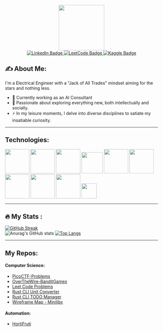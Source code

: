 
<div id="header" align="center">
  <img src="https://github.com/Yata-ta/Yata-ta/assets/98527071/a564de39-80e6-4ae6-8987-384ff82813ce" width="150"/>
</div>

<div id="badges" align="center">
  <a href="https://www.linkedin.com/in/jose-rodrigues-868676225/">
    <img src="https://img.shields.io/badge/LinkedIn-blue?style=for-the-badge&logo=linkedin&logoColor=white" alt="LinkedIn Badge"/>
  </a>
  <a href="https://leetcode.com/u/Jose_Rodrigues/">
    <img src="https://img.shields.io/badge/-LeetCode-FFA116?style=for-the-badge&logo=LeetCode&logoColor=black" alt="LeetCode Badge"/>
  </a>
    <a href="https://www.kaggle.com/yatata1">
    <img src="https://img.shields.io/badge/Kaggle-20BEFF?style=for-the-badge&logo=Kaggle&logoColor=white" alt="Kaggle Badge"/>
  </a>
</div>

<div id="header" align="center">
  <img src="https://komarev.com/ghpvc/?username=Yata-ta&style=flat-square&color=blue" alt=""/>
</div>


## :writing_hand: About Me:
I'm a Electrical Engineer with a "Jack of All Trades" mindset aiming for the stars and nothing less.

- :telescope: Currently working as an AI Consultant
- :rocket: Passionate about exploring everything new, both intellectually and socially.
- :zap: In my leisure moments, I delve into diverse disciplines to satiate my insatiable curiosity.

---
## Technologies:

<img src="https://github.com/Yata-ta/Yata-ta/assets/98527071/12a4a893-d89d-4be7-996b-b7693ce72409" width="80">
<img src="https://github.com/Yata-ta/Yata-ta/assets/98527071/5aed7a5a-3ea1-41db-ae4f-1cc65479256b" width="80">
<img src="https://github.com/Yata-ta/Yata-ta/assets/98527071/b8128554-ddbe-46d7-a725-b3b1cb0f15fd" width="80">
<img src="https://github.com/Yata-ta/Yata-ta/assets/98527071/8eea898b-ff67-4bdc-a4bc-010f4137d8f7" width="70">
<img src="https://github.com/Yata-ta/Yata-ta/assets/98527071/af363718-f587-45a8-b4e6-f2e29c14c031" width="80">
<img src="https://github.com/Yata-ta/Yata-ta/assets/98527071/ad5f03a8-d6f4-4ced-9316-e54fb80aeaff" width="80">
<br>
<img src="https://github.com/Yata-ta/Yata-ta/assets/98527071/dce1a943-1fca-4620-91c2-e24f38370b1c" width="80">
<img src="https://github.com/Yata-ta/Yata-ta/assets/98527071/3750803f-6336-4b47-9ddf-bfb39c0757b4" width="80">
<img src="https://github.com/Yata-ta/Yata-ta/assets/98527071/4f9186ac-bb85-4601-88b0-e2a75115b2dd" height="80">
<img src="https://github.com/Yata-ta/Yata-ta/assets/98527071/f52913aa-17f2-439e-bde0-a26f8194554f" height="50">





---

## :fire: My Stats :
[![GitHub Streak](https://github-readme-streak-stats.herokuapp.com?user=Yata-ta&theme=gotham&hide_border=true&date_format=j%20M%5B%20Y%5D)](https://git.io/streak-stats)
<br>
![Anurag's GitHub stats](https://github-readme-stats.vercel.app/api?username=Yata-ta&show_icons=true&theme=gotham )
[![Top Langs](https://github-readme-stats.vercel.app/api/top-langs/?username=Yata-ta&layout=compact&theme=gotham )](https://github.com/anuraghazra/github-readme-stats)


---

## My Repos:

#### Computer Science:
- [PicoCTF-Problems](https://github.com/Yata-ta/PicoCTF-Problems)
- [OverTheWire-BanditGames](https://github.com/Yata-ta/OverTheWire-BanditGames)
- [Leet Code Problems](https://github.com/Yata-ta/LeetCode-Problems)
- [Rust CLI Unit Converter](https://github.com/Yata-ta/Unit_Converter-CLI)
- [Rust CLI TODO Manager](https://github.com/Yata-ta/TODO_Manager-CLI)
- [Wireframe Map - Minilibx](https://github.com/Yata-ta/Wireframe-Map-Minilibx)

#### Automation:
- [HortiFruti](https://github.com/Yata-ta/HortiFruti)
